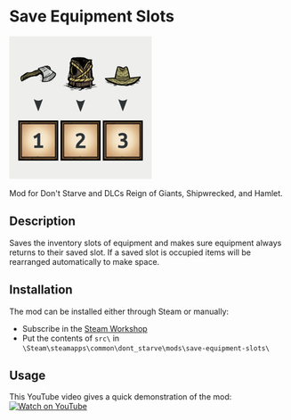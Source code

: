 # Save Equipment Slots
![modicon](src/images/modicon.png?raw=true "modicon")

Mod for Don't Starve and DLCs Reign of Giants, Shipwrecked, and Hamlet.

## Description
Saves the inventory slots of equipment and makes sure equipment always returns to their saved slot. If a saved slot is occupied items will be rearranged automatically to make space.

## Installation
The mod can be installed either through Steam or manually:

- Subscribe in the [Steam Workshop](https://steamcommunity.com/sharedfiles/filedetails/?id=1591337941)
- Put the contents of `src\` in `\Steam\steamapps\common\dont_starve\mods\save-equipment-slots\`

## Usage
This YouTube video gives a quick demonstration of the mod:
[![Watch on YouTube](https://i.ytimg.com/vi/pTQPek8YMEM/hqdefault.jpg)](https://www.youtube.com/watch?v=pTQPek8YMEM)

